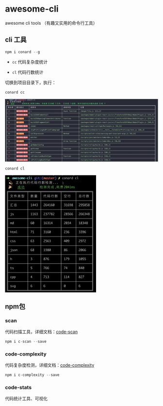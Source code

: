 # awesome-cli

awesome cli tools （有趣又实用的命令行工具）

## cli 工具

```js
npm i conard --g
```

- `cc` 代码复杂度统计

- `cl` 代码行数统计

切换到项目目录下，执行：

```js
conard cc
```

<img src="./dist/img/cc.png" align=center>


```js
conard cl
```

<img src="./dist/img/cl.jpg" width="300"  align=center>



## npm包

### scan

代码扫描工具，详细文档：[code-scan](./code-scan/README.md)

```js
npm i c-scan --save
```

### code-complexity

代码复杂度检测，详细文档：[code-complexity](./code-complexity/README.md)

```js
npm i c-complexity --save
```

### code-stats

代码统计工具、可视化
